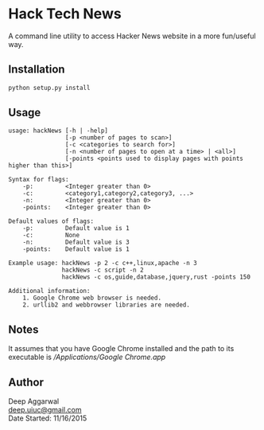 Hack Tech News
==============

A command line utility to access Hacker News website in a more fun/useful way.

Installation
------------
```sh
python setup.py install
```

Usage
-----
```
usage: hackNews [-h | -help]
                [-p <number of pages to scan>]
                [-c <categories to search for>]
                [-n <number of pages to open at a time> | <all>]
                [-points <points used to display pages with points higher than this>]

Syntax for flags:
    -p:         <Integer greater than 0>
    -c:         <category1,category2,category3, ...>
    -n:         <Integer greater than 0>
    -points:    <Integer greater than 0>

Default values of flags:
    -p:         Default value is 1
    -c:         None
    -n:         Default value is 3
    -points:    Default value is 1

Example usage: hackNews -p 2 -c c++,linux,apache -n 3
               hackNews -c script -n 2
               hackNews -c os,guide,database,jquery,rust -points 150

Additional information:
    1. Google Chrome web browser is needed.
    2. urllib2 and webbrowser libraries are needed.
```

Notes
-----
It assumes that you have Google Chrome installed and the path to its executable is */Applications/Google Chrome.app*

Author
------
Deep Aggarwal  
deep.uiuc@gmail.com  
Date Started: 11/16/2015  

